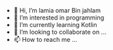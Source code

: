- 👋 Hi, I’m lamia omar Bin jahlam
- 👀 I’m interested in programming 
- 🌱 I’m currently learning Kotlin
- 💞️ I’m looking to collaborate on ...
- 📫 How to reach me ...

<!---
lamiaomar/lamiaomar is a ✨ special ✨ repository because its `README.md` (this file) appears on your GitHub profile.
You can click the Preview link to take a look at your changes.
--->
